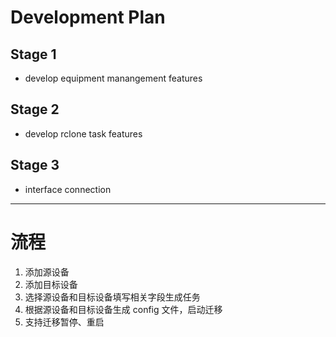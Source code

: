 # Development Plan

## Stage 1

- develop equipment manangement features

## Stage 2

- develop rclone task features

## Stage 3

- interface connection

---

# 流程

1. 添加源设备
2. 添加目标设备
3. 选择源设备和目标设备填写相关字段生成任务
4. 根据源设备和目标设备生成 config 文件，启动迁移
5. 支持迁移暂停、重启

